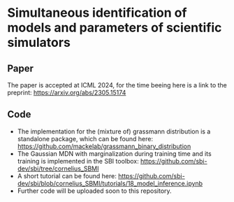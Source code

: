 # Simultaneous identification of models and parameters of scientific simulators

## Paper
The paper is accepted at ICML 2024, 
for the time beeing here is a link to the preprint:
https://arxiv.org/abs/2305.15174

## Code
- The implementation for the (mixture of) grassmann distribution is a standalone package, which can be found here: https://github.com/mackelab/grassmann_binary_distribution
- The Gaussian MDN with marginalization during training time and its training is implemented in the SBI toolbox: https://github.com/sbi-dev/sbi/tree/cornelius_SBMI
- A short tutorial can be found here: https://github.com/sbi-dev/sbi/blob/cornelius_SBMI/tutorials/18_model_inference.ipynb 
- Further code will be uploaded soon to this repository. 
